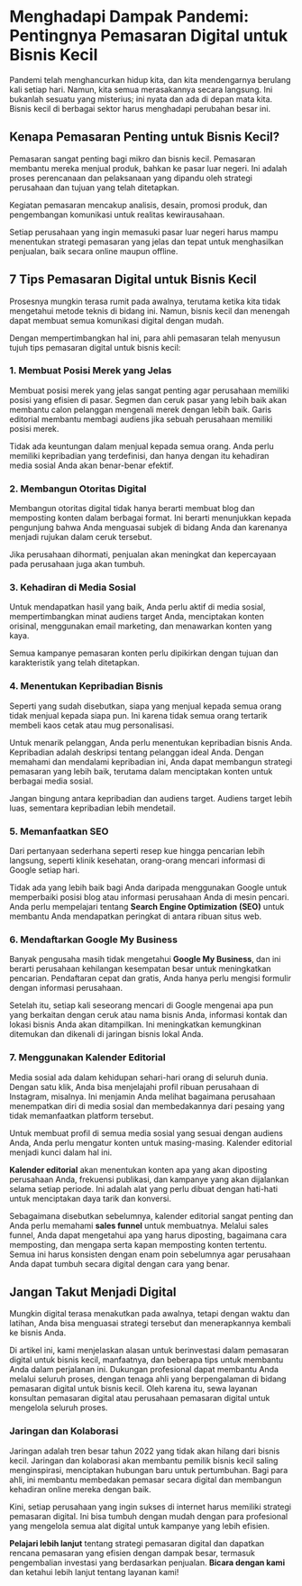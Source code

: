 # Menghadapi Dampak Pandemi: Pentingnya Pemasaran Digital untuk Bisnis Kecil

Pandemi telah menghancurkan hidup kita, dan kita mendengarnya berulang kali setiap hari. Namun, kita semua merasakannya secara langsung. Ini bukanlah sesuatu yang misterius; ini nyata dan ada di depan mata kita. Bisnis kecil di berbagai sektor harus menghadapi perubahan besar ini.

## Kenapa Pemasaran Penting untuk Bisnis Kecil?

Pemasaran sangat penting bagi mikro dan bisnis kecil. Pemasaran membantu mereka menjual produk, bahkan ke pasar luar negeri. Ini adalah proses perencanaan dan pelaksanaan yang dipandu oleh strategi perusahaan dan tujuan yang telah ditetapkan.

Kegiatan pemasaran mencakup analisis, desain, promosi produk, dan pengembangan komunikasi untuk realitas kewirausahaan.

Setiap perusahaan yang ingin memasuki pasar luar negeri harus mampu menentukan strategi pemasaran yang jelas dan tepat untuk menghasilkan penjualan, baik secara online maupun offline.

## 7 Tips Pemasaran Digital untuk Bisnis Kecil

Prosesnya mungkin terasa rumit pada awalnya, terutama ketika kita tidak mengetahui metode teknis di bidang ini. Namun, bisnis kecil dan menengah dapat membuat semua komunikasi digital dengan mudah.

Dengan mempertimbangkan hal ini, para ahli pemasaran telah menyusun tujuh tips pemasaran digital untuk bisnis kecil:

### 1. Membuat Posisi Merek yang Jelas

Membuat posisi merek yang jelas sangat penting agar perusahaan memiliki posisi yang efisien di pasar. Segmen dan ceruk pasar yang lebih baik akan membantu calon pelanggan mengenali merek dengan lebih baik. Garis editorial membantu membagi audiens jika sebuah perusahaan memiliki posisi merek.

Tidak ada keuntungan dalam menjual kepada semua orang. Anda perlu memiliki kepribadian yang terdefinisi, dan hanya dengan itu kehadiran media sosial Anda akan benar-benar efektif.

### 2. Membangun Otoritas Digital

Membangun otoritas digital tidak hanya berarti membuat blog dan memposting konten dalam berbagai format. Ini berarti menunjukkan kepada pengunjung bahwa Anda menguasai subjek di bidang Anda dan karenanya menjadi rujukan dalam ceruk tersebut.

Jika perusahaan dihormati, penjualan akan meningkat dan kepercayaan pada perusahaan juga akan tumbuh.

### 3. Kehadiran di Media Sosial

Untuk mendapatkan hasil yang baik, Anda perlu aktif di media sosial, mempertimbangkan minat audiens target Anda, menciptakan konten orisinal, menggunakan email marketing, dan menawarkan konten yang kaya.

Semua kampanye pemasaran konten perlu dipikirkan dengan tujuan dan karakteristik yang telah ditetapkan.

### 4. Menentukan Kepribadian Bisnis

Seperti yang sudah disebutkan, siapa yang menjual kepada semua orang tidak menjual kepada siapa pun. Ini karena tidak semua orang tertarik membeli kaos cetak atau mug personalisasi.

Untuk menarik pelanggan, Anda perlu menentukan kepribadian bisnis Anda. Kepribadian adalah deskripsi tentang pelanggan ideal Anda. Dengan memahami dan mendalami kepribadian ini, Anda dapat membangun strategi pemasaran yang lebih baik, terutama dalam menciptakan konten untuk berbagai media sosial.

Jangan bingung antara kepribadian dan audiens target. Audiens target lebih luas, sementara kepribadian lebih mendetail.

### 5. Memanfaatkan SEO

Dari pertanyaan sederhana seperti resep kue hingga pencarian lebih langsung, seperti klinik kesehatan, orang-orang mencari informasi di Google setiap hari.

Tidak ada yang lebih baik bagi Anda daripada menggunakan Google untuk memperbaiki posisi blog atau informasi perusahaan Anda di mesin pencari. Anda perlu mempelajari tentang **Search Engine Optimization (SEO)** untuk membantu Anda mendapatkan peringkat di antara ribuan situs web.

### 6. Mendaftarkan Google My Business

Banyak pengusaha masih tidak mengetahui **Google My Business**, dan ini berarti perusahaan kehilangan kesempatan besar untuk meningkatkan pencarian. Pendaftaran cepat dan gratis, Anda hanya perlu mengisi formulir dengan informasi perusahaan.

Setelah itu, setiap kali seseorang mencari di Google mengenai apa pun yang berkaitan dengan ceruk atau nama bisnis Anda, informasi kontak dan lokasi bisnis Anda akan ditampilkan. Ini meningkatkan kemungkinan ditemukan dan dikenali di jaringan bisnis lokal Anda.

### 7. Menggunakan Kalender Editorial

Media sosial ada dalam kehidupan sehari-hari orang di seluruh dunia. Dengan satu klik, Anda bisa menjelajahi profil ribuan perusahaan di Instagram, misalnya. Ini menjamin Anda melihat bagaimana perusahaan menempatkan diri di media sosial dan membedakannya dari pesaing yang tidak memanfaatkan platform tersebut.

Untuk membuat profil di semua media sosial yang sesuai dengan audiens Anda, Anda perlu mengatur konten untuk masing-masing. Kalender editorial menjadi kunci dalam hal ini.

**Kalender editorial** akan menentukan konten apa yang akan diposting perusahaan Anda, frekuensi publikasi, dan kampanye yang akan dijalankan selama setiap periode. Ini adalah alat yang perlu dibuat dengan hati-hati untuk menciptakan daya tarik dan konversi.

Sebagaimana disebutkan sebelumnya, kalender editorial sangat penting dan Anda perlu memahami **sales funnel** untuk membuatnya. Melalui sales funnel, Anda dapat mengetahui apa yang harus diposting, bagaimana cara memposting, dan mengapa serta kapan memposting konten tertentu. Semua ini harus konsisten dengan enam poin sebelumnya agar perusahaan Anda dapat tumbuh secara digital dengan cara yang benar.

## Jangan Takut Menjadi Digital

Mungkin digital terasa menakutkan pada awalnya, tetapi dengan waktu dan latihan, Anda bisa menguasai strategi tersebut dan menerapkannya kembali ke bisnis Anda. 

Di artikel ini, kami menjelaskan alasan untuk berinvestasi dalam pemasaran digital untuk bisnis kecil, manfaatnya, dan beberapa tips untuk membantu Anda dalam perjalanan ini. Dukungan profesional dapat membantu Anda melalui seluruh proses, dengan tenaga ahli yang berpengalaman di bidang pemasaran digital untuk bisnis kecil. Oleh karena itu, sewa layanan konsultan pemasaran digital atau perusahaan pemasaran digital untuk mengelola seluruh proses.

### Jaringan dan Kolaborasi

Jaringan adalah tren besar tahun 2022 yang tidak akan hilang dari bisnis kecil. Jaringan dan kolaborasi akan membantu pemilik bisnis kecil saling menginspirasi, menciptakan hubungan baru untuk pertumbuhan. Bagi para ahli, ini membantu membedakan pemasar secara digital dan membangun kehadiran online mereka dengan baik.

Kini, setiap perusahaan yang ingin sukses di internet harus memiliki strategi pemasaran digital. Ini bisa tumbuh dengan mudah dengan para profesional yang mengelola semua alat digital untuk kampanye yang lebih efisien.

**Pelajari lebih lanjut** tentang strategi pemasaran digital dan dapatkan rencana pemasaran yang efisien dengan dampak besar, termasuk pengembalian investasi yang berdasarkan penjualan. **Bicara dengan kami** dan ketahui lebih lanjut tentang layanan kami!
